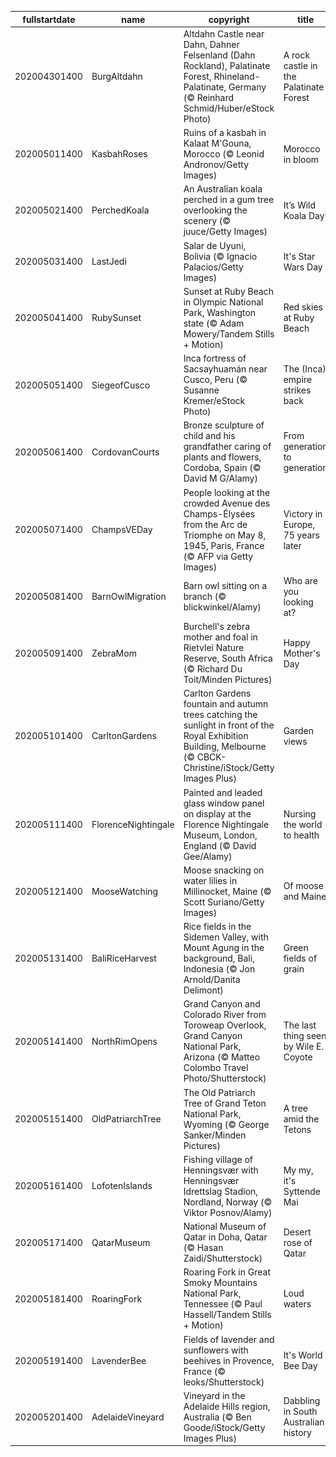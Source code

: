 |fullstartdate|name|copyright|title|image|
|--|--|--|--|--|
202004301400|BurgAltdahn|Altdahn Castle near Dahn, Dahner Felsenland (Dahn Rockland), Palatinate Forest, Rhineland-Palatinate, Germany (© Reinhard Schmid/Huber/eStock Photo)|A rock castle in the Palatinate Forest|![](/en-AU/2020/05/202004301400BurgAltdahn.jpg)|
202005011400|KasbahRoses|Ruins of a kasbah in Kalaat M'Gouna, Morocco (© Leonid Andronov/Getty Images)|Morocco in bloom|![](/en-AU/2020/05/202005011400KasbahRoses.jpg)|
202005021400|PerchedKoala|An Australian koala perched in a gum tree overlooking the scenery (© juuce/Getty Images)|It’s Wild Koala Day!|![](/en-AU/2020/05/202005021400PerchedKoala.jpg)|
202005031400|LastJedi|Salar de Uyuni, Bolivia (© Ignacio Palacios/Getty Images)|It's Star Wars Day|![](/en-AU/2020/05/202005031400LastJedi.jpg)|
202005041400|RubySunset|Sunset at Ruby Beach in Olympic National Park, Washington state (© Adam Mowery/Tandem Stills + Motion)|Red skies at Ruby Beach|![](/en-AU/2020/05/202005041400RubySunset.jpg)|
202005051400|SiegeofCusco|Inca fortress of Sacsayhuamán near Cusco, Peru (© Susanne Kremer/eStock Photo)|The (Inca) empire strikes back|![](/en-AU/2020/05/202005051400SiegeofCusco.jpg)|
202005061400|CordovanCourts|Bronze sculpture of child and his grandfather caring of plants and flowers, Cordoba, Spain (© David M G/Alamy)|From generation to generation|![](/en-AU/2020/05/202005061400CordovanCourts.jpg)|
202005071400|ChampsVEDay|People looking at the crowded Avenue des Champs-Élysées from the Arc de Triomphe on May 8, 1945, Paris, France (© AFP via Getty Images)|Victory in Europe, 75 years later|![](/en-AU/2020/05/202005071400ChampsVEDay.jpg)|
202005081400|BarnOwlMigration|Barn owl sitting on a branch (© blickwinkel/Alamy)|Who are you looking at?|![](/en-AU/2020/05/202005081400BarnOwlMigration.jpg)|
202005091400|ZebraMom|Burchell's zebra mother and foal in Rietvlei Nature Reserve, South Africa (© Richard Du Toit/Minden Pictures)|Happy Mother's Day|![](/en-AU/2020/05/202005091400ZebraMom.jpg)|
202005101400|CarltonGardens|Carlton Gardens fountain and autumn trees catching the sunlight in front of the Royal Exhibition Building, Melbourne (© CBCK-Christine/iStock/Getty Images Plus)|Garden views|![](/en-AU/2020/05/202005101400CarltonGardens.jpg)|
202005111400|FlorenceNightingale|Painted and leaded glass window panel on display at the Florence Nightingale Museum, London, England (© David Gee/Alamy)|Nursing the world to health|![](/en-AU/2020/05/202005111400FlorenceNightingale.jpg)|
202005121400|MooseWatching|Moose snacking on water lilies in Millinocket, Maine (© Scott Suriano/Getty Images)|Of moose and Maine|![](/en-AU/2020/05/202005121400MooseWatching.jpg)|
202005131400|BaliRiceHarvest|Rice fields in the Sidemen Valley, with Mount Agung in the background, Bali, Indonesia (© Jon Arnold/Danita Delimont)|Green fields of grain|![](/en-AU/2020/05/202005131400BaliRiceHarvest.jpg)|
202005141400|NorthRimOpens|Grand Canyon and Colorado River from Toroweap Overlook, Grand Canyon National Park, Arizona (© Matteo Colombo Travel Photo/Shutterstock)|The last thing seen by Wile E. Coyote|![](/en-AU/2020/05/202005141400NorthRimOpens.jpg)|
202005151400|OldPatriarchTree|The Old Patriarch Tree of Grand Teton National Park, Wyoming (© George Sanker/Minden Pictures)|A tree amid the Tetons|![](/en-AU/2020/05/202005151400OldPatriarchTree.jpg)|
202005161400|LofotenIslands|Fishing village of Henningsvær with Henningsvær Idrettslag Stadion, Nordland, Norway (© Viktor Posnov/Alamy)|My my, it's Syttende Mai|![](/en-AU/2020/05/202005161400LofotenIslands.jpg)|
202005171400|QatarMuseum|National Museum of Qatar in Doha, Qatar (© Hasan Zaidi/Shutterstock)|Desert rose of Qatar|![](/en-AU/2020/05/202005171400QatarMuseum.jpg)|
202005181400|RoaringFork|Roaring Fork in Great Smoky Mountains National Park, Tennessee (© Paul Hassell/Tandem Stills + Motion)|Loud waters|![](/en-AU/2020/05/202005181400RoaringFork.jpg)|
202005191400|LavenderBee|Fields of lavender and sunflowers with beehives in Provence, France (© leoks/Shutterstock)|It's World Bee Day|![](/en-AU/2020/05/202005191400LavenderBee.jpg)|
202005201400|AdelaideVineyard|Vineyard in the Adelaide Hills region, Australia (© Ben Goode/iStock/Getty Images Plus)|Dabbling in South Australian history|![](/en-AU/2020/05/202005201400AdelaideVineyard.jpg)|
